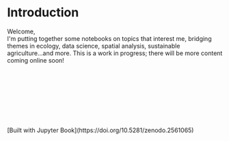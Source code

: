 # Introduction
Welcome, <br> 
I'm putting together some notebooks on topics that interest me, bridging themes in ecology, 
data science, spatial analysis, sustainable agriculture...and more. This is a work in progress;
 there will be more content coming online soon!

```{tableofcontents}
```
<br>
<br>
<br>
<br>
<br>
<br>
<br>
[Built with Jupyter Book](https://doi.org/10.5281/zenodo.2561065)

